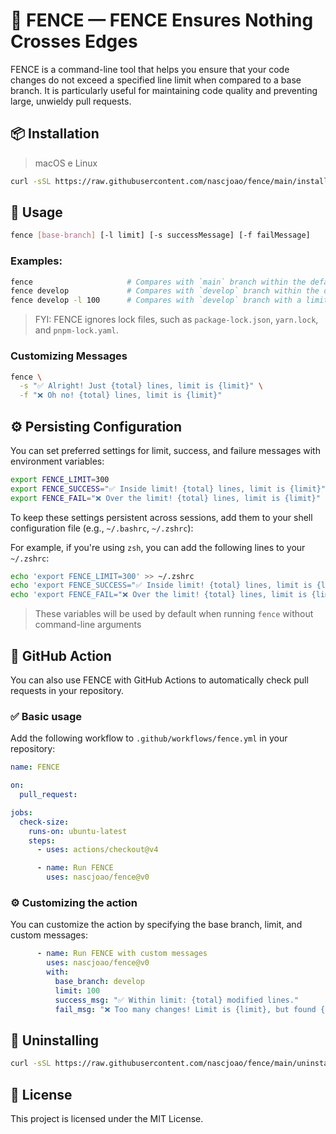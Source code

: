 # 🚧 FENCE — FENCE Ensures Nothing Crosses Edges
FENCE is a command-line tool that helps you ensure that your code changes do not exceed a specified line limit when compared to a base branch. It is particularly useful for maintaining code quality and preventing large, unwieldy pull requests.

## 📦 Installation
> macOS e Linux

```bash
curl -sSL https://raw.githubusercontent.com/nascjoao/fence/main/install.sh | sh
```

## 🚀 Usage

```bash
fence [base-branch] [-l limit] [-s successMessage] [-f failMessage]
```

### Examples:

```bash
fence                     # Compares with `main` branch within the default limit: 250
fence develop             # Compares with `develop` branch within the default limit: 250
fence develop -l 100      # Compares with `develop` branch with a limit of 100 lines
```

> FYI: FENCE ignores lock files, such as `package-lock.json`, `yarn.lock`, and `pnpm-lock.yaml`.

### Customizing Messages

```bash
fence \
  -s "✅ Alright! Just {total} lines, limit is {limit}" \
  -f "❌ Oh no! {total} lines, limit is {limit}"
```

## ⚙️ Persisting Configuration

You can set preferred settings for limit, success, and failure messages with environment variables:

```bash
export FENCE_LIMIT=300
export FENCE_SUCCESS="✅ Inside limit! {total} lines, limit is {limit}"
export FENCE_FAIL="❌ Over the limit! {total} lines, limit is {limit}"
```

To keep these settings persistent across sessions, add them to your shell configuration file (e.g., `~/.bashrc`, `~/.zshrc`):

For example, if you're using `zsh`, you can add the following lines to your `~/.zshrc`:
```bash
echo 'export FENCE_LIMIT=300' >> ~/.zshrc
echo 'export FENCE_SUCCESS="✅ Inside limit! {total} lines, limit is {limit}"' >> ~/.zshrc
echo 'export FENCE_FAIL="❌ Over the limit! {total} lines, limit is {limit}"' >> ~/.zshrc
```

> These variables will be used by default when running `fence` without command-line arguments

## 🧩 GitHub Action

You can also use FENCE with GitHub Actions to automatically check pull requests in your repository.

### ✅ Basic usage

Add the following workflow to `.github/workflows/fence.yml` in your repository:

```yaml
name: FENCE

on:
  pull_request:

jobs:
  check-size:
    runs-on: ubuntu-latest
    steps:
      - uses: actions/checkout@v4

      - name: Run FENCE
        uses: nascjoao/fence@v0
```

### ⚙️ Customizing the action

You can customize the action by specifying the base branch, limit, and custom messages:

```yaml
      - name: Run FENCE with custom messages
        uses: nascjoao/fence@v0
        with:
          base_branch: develop
          limit: 100
          success_msg: "✅ Within limit: {total} modified lines."
          fail_msg: "❌ Too many changes! Limit is {limit}, but found {total}."
```

## 🔄 Uninstalling

```bash
curl -sSL https://raw.githubusercontent.com/nascjoao/fence/main/uninstall.sh | sh
```

## 📄 License

This project is licensed under the MIT License.
